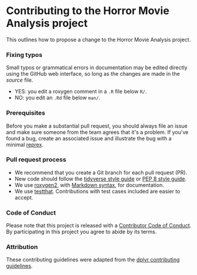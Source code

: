 # Contributing to the Horror Movie Analysis project

This outlines how to propose a change to the Horror Movie Analysis project.

### Fixing typos

Small typos or grammatical errors in documentation may be edited directly using
the GitHub web interface, so long as the changes are made in the _source_ file.

* YES: you edit a roxygen comment in a `.R` file below `R/`.
* NO: you edit an `.Rd` file below `man/`.

### Prerequisites

Before you make a substantial pull request, you should always file an issue and
make sure someone from the team agrees that it's a problem. If you've found a
bug, create an associated issue and illustrate the bug with a minimal
[reprex](https://www.tidyverse.org/help/#reprex).

### Pull request process

* We recommend that you create a Git branch for each pull request (PR).  
* New code should follow the [tidyverse style guide](http://style.tidyverse.org) or [PEP 8 style guide](https://peps.python.org/pep-0008/).
* We use [roxygen2](https://cran.r-project.org/package=roxygen2), with
[Markdown syntax](https://cran.r-project.org/web/packages/roxygen2/vignettes/rd-formatting.html),
for documentation.  
* We use [testthat](https://cran.r-project.org/package=testthat). Contributions
with test cases included are easier to accept.  

### Code of Conduct

Please note that this project is released with a [Contributor Code of
Conduct](CODE_OF_CONDUCT.md). By participating in this project you agree to
abide by its terms.

### Attribution
These contributing guidelines were adapted from the [dplyr contributing guidelines](https://github.com/tidyverse/dplyr/blob/main/.github/CONTRIBUTING.md).
